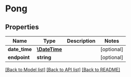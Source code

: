 # Pong

## Properties
Name | Type | Description | Notes
------------ | ------------- | ------------- | -------------
**date_time** | [**\DateTime**](\DateTime.md) |  | [optional] 
**endpoint** | **string** |  | [optional] 

[[Back to Model list]](../README.md#documentation-for-models) [[Back to API list]](../README.md#documentation-for-api-endpoints) [[Back to README]](../README.md)


